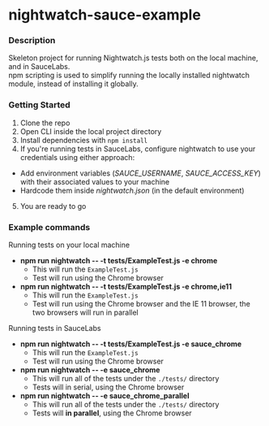 # nightwatch-sauce-example

### Description
Skeleton project for running Nightwatch.js tests both on the local machine, and in SauceLabs.<br>
npm scripting is used to simplify running the locally installed nightwatch module, instead of installing it globally.

### Getting Started
1. Clone the repo
2. Open CLI inside the local project directory
3. Install dependencies with `npm install`
4. If you're running tests in SauceLabs, configure nightwatch to use your credentials using either approach:
  - Add environment variables (_SAUCE_USERNAME_, _SAUCE_ACCESS_KEY_) with their associated values to your machine
  - Hardcode them inside _nightwatch.json_ (in the default environment)
5. You are ready to go

### Example commands
Running tests on your local machine
  - __npm run nightwatch -- -t tests/ExampleTest.js -e chrome__
    - This will run the `ExampleTest.js`
    - Test will run using the Chrome browser
  - __npm run nightwatch -- -t tests/ExampleTest.js -e chrome,ie11__
    - This will run the `ExampleTest.js`
    - Test will run using the Chrome browser and the IE 11 browser, the two browsers will run in parallel

Running tests in SauceLabs
  - __npm run nightwatch -- -t tests/ExampleTest.js -e sauce_chrome__
    - This will run the `ExampleTest.js`
    - Test will run using the Chrome browser
  - __npm run nightwatch -- -e sauce_chrome__
    - This will run all of the tests under the `./tests/` directory
    - Tests will in serial, using the Chrome browser
  - __npm run nightwatch -- -e sauce_chrome_parallel__
    - This will run all of the tests under the `./tests/` directory
    - Tests will __in parallel__, using the Chrome browser